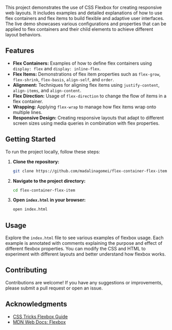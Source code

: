 This project demonstrates the use of CSS Flexbox for creating responsive web layouts. It includes examples and detailed explanations of how to use flex containers and flex items to build flexible and adaptive user interfaces. The live demo showcases various configurations and properties that can be applied to flex containers and their child elements to achieve different layout behaviors.


## Features

- **Flex Containers:** Examples of how to define flex containers using `display: flex` and `display: inline-flex`.
- **Flex Items:** Demonstrations of flex item properties such as `flex-grow`, `flex-shrink`, `flex-basis`, `align-self`, and `order`.
- **Alignment:** Techniques for aligning flex items using `justify-content`, `align-items`, and `align-content`.
- **Flex Direction:** Usage of `flex-direction` to change the flow of items in a flex container.
- **Wrapping:** Applying `flex-wrap` to manage how flex items wrap onto multiple lines.
- **Responsive Design:** Creating responsive layouts that adapt to different screen sizes using media queries in combination with flex properties.

## Getting Started

To run the project locally, follow these steps:

1. **Clone the repository:**
   ```bash
   git clone https://github.com/madalinagomei/flex-container-flex-item.git
   ```

2. **Navigate to the project directory:**
   ```bash
   cd flex-container-flex-item
   ```

3. **Open `index.html` in your browser:**
   ```bash
   open index.html
   ```

## Usage

Explore the `index.html` file to see various examples of flexbox usage. Each example is annotated with comments explaining the purpose and effect of different flexbox properties. You can modify the CSS and HTML to experiment with different layouts and better understand how flexbox works.

## Contributing

Contributions are welcome! If you have any suggestions or improvements, please submit a pull request or open an issue.


## Acknowledgments

- [CSS Tricks Flexbox Guide](https://css-tricks.com/snippets/css/a-guide-to-flexbox/)
- [MDN Web Docs: Flexbox](https://developer.mozilla.org/en-US/docs/Web/CSS/CSS_Flexible_Box_Layout)

